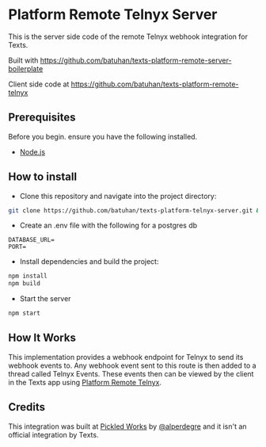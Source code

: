 # Platform Remote Telnyx Server

This is the server side code of the remote Telnyx webhook integration for Texts. 

Built with https://github.com/batuhan/texts-platform-remote-server-boilerplate

Client side code at https://github.com/batuhan/texts-platform-remote-telnyx

## Prerequisites

Before you begin. ensure you have the following installed.

- [Node.js](https://nodejs.org/en)

## How to install

- Clone this repository and navigate into the project directory:
```bash
git clone https://github.com/batuhan/texts-platform-telnyx-server.git && cd texts-platform-telnyx-server
```
- Create an .env file with the following for a postgres db
```
DATABASE_URL=
PORT=
```
- Install dependencies and build the project:
```bash
npm install
npm build
```
- Start the server
```bash
npm start
```

## How It Works

This implementation provides a webhook endpoint for Telnyx to send its webhook events to. Any webhook event sent to this route is then added to a thread called Telnyx Events. These events then can be viewed by the client in the Texts app using [Platform Remote Telnyx](https://github.com/batuhan/texts-platform-remote-telnyx). 

## Credits

This integration was built at [Pickled Works](https://pickled.works/) by [@alperdegre](https://github.com/alperdegre/) and it isn't an official integration by Texts.
